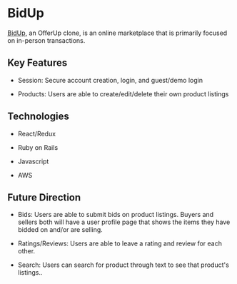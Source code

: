 # BidUp

[BidUp](https://bid-up.herokuapp.com/#/ "BidUp"), an OfferUp clone, is an online marketplace that is primarily focused on in-person transactions. 

## Key Features 

*  Session: Secure account creation, login, and guest/demo login

*  Products: Users are able to create/edit/delete their own product listings

## Technologies 

*  React/Redux

*  Ruby on Rails 

*  Javascript 

*  AWS 

## Future Direction

*  Bids: Users are able to submit bids on product listings. Buyers and sellers both will have a user profile page that shows the items they have bidded on and/or are selling. 

*  Ratings/Reviews: Users are able to leave a rating and review for each other. 

*  Search: Users can search for product through text to see that product's listings.. 
